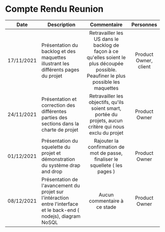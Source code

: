 # Compte Rendu Reunion


| Date   | Description                                                  | Commentaire | Personnes |
| ----- | ------------------------------------------------------------ | :--------: | :------: |
| 17/11/2021   | Présentation du backlog et des  maquettes illustrant les différents pages du projet           | Retravailler les US dans le backlog de façon à ce qu'elles soient le plus découpée possible. Peaufiner le plus possible les maquettes | Product Owner, client |
| 24/11/2021   | Présentation et correction des différentes parties des sections dans la charte de projet| Retravailler les objectifs, qu'ils soient smart, portée du projets, aucun critère qui nous exclu du projet |  Product Owner| Product Owner |
| 01/12/2021   | Présentation du squelette du projet et démonstration du système drap and drop   | Rajouter la confirmation de mot de passe, finaliser le squellete ( les pages )  | Product Owner |
| 08/12/2021   | Présentation de l'avancement du projet sur l'intéraction entre l'interface et le back-end ( nodejs), diagram NoSQL    | Aucun commentaire à ce stade | Product Owner |

